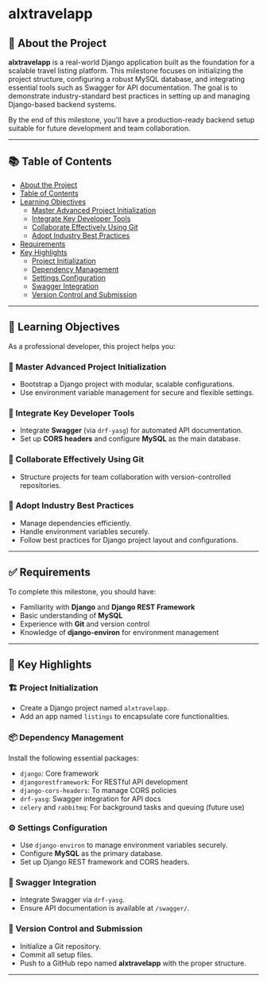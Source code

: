# alxtravelapp

## 📌 About the Project

**alxtravelapp** is a real-world Django application built as the foundation for a scalable travel listing platform. This milestone focuses on initializing the project structure, configuring a robust MySQL database, and integrating essential tools such as Swagger for API documentation. The goal is to demonstrate industry-standard best practices in setting up and managing Django-based backend systems.

By the end of this milestone, you'll have a production-ready backend setup suitable for future development and team collaboration.

---

## 📚 Table of Contents

- [About the Project](#-about-the-project)
- [Table of Contents](#-table-of-contents)
- [Learning Objectives](#-learning-objectives)
  - [Master Advanced Project Initialization](#-master-advanced-project-initialization)
  - [Integrate Key Developer Tools](#-integrate-key-developer-tools)
  - [Collaborate Effectively Using Git](#-collaborate-effectively-using-git)
  - [Adopt Industry Best Practices](#-adopt-industry-best-practices)
- [Requirements](#-requirements)
- [Key Highlights](#-key-highlights)
  - [Project Initialization](#-project-initialization)
  - [Dependency Management](#-dependency-management)
  - [Settings Configuration](#-settings-configuration)
  - [Swagger Integration](#-swagger-integration)
  - [Version Control and Submission](#-version-control-and-submission)

---

## 🎯 Learning Objectives

As a professional developer, this project helps you:

### 🔧 Master Advanced Project Initialization
- Bootstrap a Django project with modular, scalable configurations.
- Use environment variable management for secure and flexible settings.

### 🧰 Integrate Key Developer Tools
- Integrate **Swagger** (via `drf-yasg`) for automated API documentation.
- Set up **CORS headers** and configure **MySQL** as the main database.

### 🤝 Collaborate Effectively Using Git
- Structure projects for team collaboration with version-controlled repositories.

### 💼 Adopt Industry Best Practices
- Manage dependencies efficiently.
- Handle environment variables securely.
- Follow best practices for Django project layout and configurations.

---

## ✅ Requirements

To complete this milestone, you should have:

- Familiarity with **Django** and **Django REST Framework**
- Basic understanding of **MySQL**
- Experience with **Git** and version control
- Knowledge of **django-environ** for environment management

---

## 🚀 Key Highlights

### 🏗️ Project Initialization
- Create a Django project named `alxtravelapp`.
- Add an app named `listings` to encapsulate core functionalities.

### 📦 Dependency Management
Install the following essential packages:

- `django`: Core framework
- `djangorestframework`: For RESTful API development
- `django-cors-headers`: To manage CORS policies
- `drf-yasg`: Swagger integration for API docs
- `celery` and `rabbitmq`: For background tasks and queuing (future use)

### ⚙️ Settings Configuration
- Use `django-environ` to manage environment variables securely.
- Configure **MySQL** as the primary database.
- Set up Django REST framework and CORS headers.

### 🧾 Swagger Integration
- Integrate Swagger via `drf-yasg`.
- Ensure API documentation is available at `/swagger/`.

### 🔄 Version Control and Submission
- Initialize a Git repository.
- Commit all setup files.
- Push to a GitHub repo named **alxtravelapp** with the proper structure.

---
